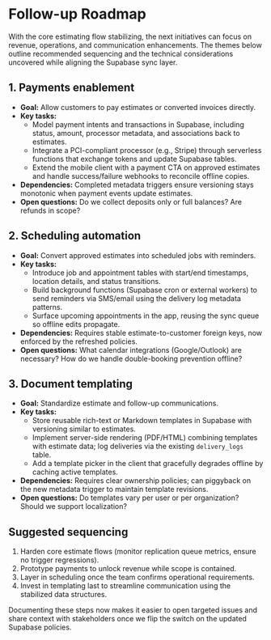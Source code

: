 # Follow-up Roadmap

With the core estimating flow stabilizing, the next initiatives can focus on revenue, operations, and communication enhancements. The themes below outline recommended sequencing and the technical considerations uncovered while aligning the Supabase sync layer.

## 1. Payments enablement

- **Goal:** Allow customers to pay estimates or converted invoices directly.
- **Key tasks:**
  - Model payment intents and transactions in Supabase, including status, amount, processor metadata, and associations back to estimates.
  - Integrate a PCI-compliant processor (e.g., Stripe) through serverless functions that exchange tokens and update Supabase tables.
  - Extend the mobile client with a payment CTA on approved estimates and handle success/failure webhooks to reconcile offline copies.
- **Dependencies:** Completed metadata triggers ensure versioning stays monotonic when payment events update estimates.
- **Open questions:** Do we collect deposits only or full balances? Are refunds in scope?

## 2. Scheduling automation

- **Goal:** Convert approved estimates into scheduled jobs with reminders.
- **Key tasks:**
  - Introduce job and appointment tables with start/end timestamps, location details, and status transitions.
  - Build background functions (Supabase cron or external workers) to send reminders via SMS/email using the delivery log metadata patterns.
  - Surface upcoming appointments in the app, reusing the sync queue so offline edits propagate.
- **Dependencies:** Requires stable estimate-to-customer foreign keys, now enforced by the refreshed policies.
- **Open questions:** What calendar integrations (Google/Outlook) are necessary? How do we handle double-booking prevention offline?

## 3. Document templating

- **Goal:** Standardize estimate and follow-up communications.
- **Key tasks:**
  - Store reusable rich-text or Markdown templates in Supabase with versioning similar to estimates.
  - Implement server-side rendering (PDF/HTML) combining templates with estimate data; log deliveries via the existing `delivery_logs` table.
  - Add a template picker in the client that gracefully degrades offline by caching active templates.
- **Dependencies:** Requires clear ownership policies; can piggyback on the new metadata trigger to maintain template revisions.
- **Open questions:** Do templates vary per user or per organization? Should we support localization?

## Suggested sequencing

1. Harden core estimate flows (monitor replication queue metrics, ensure no trigger regressions).
2. Prototype payments to unlock revenue while scope is contained.
3. Layer in scheduling once the team confirms operational requirements.
4. Invest in templating last to streamline communication using the stabilized data structures.

Documenting these steps now makes it easier to open targeted issues and share context with stakeholders once we flip the switch on the updated Supabase policies.
